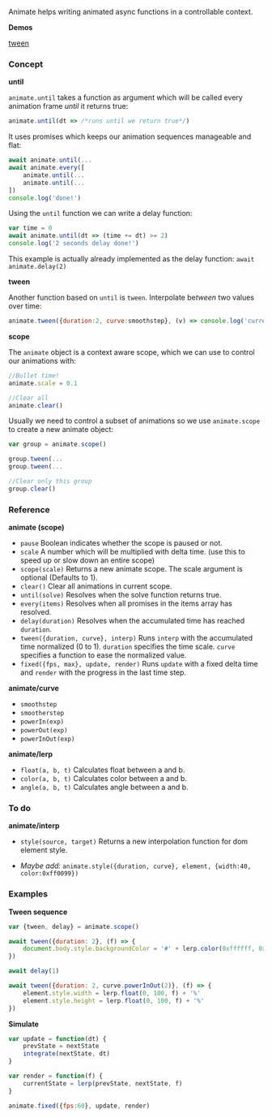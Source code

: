 
Animate helps writing animated async functions in a controllable context.

**Demos**

[tween](./demos/tween.html)


### Concept

**until**

`animate.until` takes a function as argument which will be called every animation frame *until* it returns true:

```javascript
animate.until(dt => /*runs until we return true*/)
```

It uses promises which keeps our animation sequences manageable and flat:

```javascript
await animate.until(...
await animate.every([
	animate.until(...
	animate.until(...
])
console.log('done!')
```

Using the `until` function we can write a delay function:

```javascript
var time = 0
await animate.until(dt => (time += dt) >= 2)
console.log('2 seconds delay done!')
```

This example is actually already implemented as the delay function: `await animate.delay(2)`

**tween**

Another function based on `until` is `tween`. Interpolate be*tween* two values over time:

```javascript
animate.tween({duration:2, curve:smoothstep}, (v) => console.log('current tween value:', v))
```

**scope**

The `animate` object is a context aware scope, which we can use to control our animations with:

```javascript
//Bullet time!
animate.scale = 0.1

//Clear all
animate.clear()
```

Usually we need to control a subset of animations so we use `animate.scope` to create a new animate object:


```javascript
var group = animate.scope()

group.tween(...
group.tween(...

//Clear only this group
group.clear()

```


### Reference

**animate (scope)**

- `pause` Boolean indicates whether the scope is paused or not.
- `scale` A number which will be multiplied with delta time. (use this to speed up or slow down an entire scope)
- `scope(scale)` Returns a new animate scope. The scale argument is optional (Defaults to 1).	
- `clear()` Clear all animations in current scope.
- `until(solve)` Resolves when the solve function returns true. 
- `every(items)` Resolves when all promises in the items array has resolved. 
- `delay(duration)` Resolves when the accumulated time has reached `duration`.
- `tween({duration, curve}, interp)` Runs `interp` with the accumulated time normalized (0 to 1). `duration` specifies the time scale. `curve` specifies a function to ease the normalized value.
- `fixed({fps, max}, update, render)` Runs `update` with a fixed delta time and `render` with the progress in the last time step.


**animate/curve**

- `smoothstep`
- `smootherstep`
- `powerIn(exp)`
- `powerOut(exp)`
- `powerInOut(exp)`


**animate/lerp**

- `float(a, b, t)` Calculates float between a and b.
- `color(a, b, t)` Calculates color between a and b.
- `angle(a, b, t)` Calculates angle between a and b.


### To do

**animate/interp**

- `style(source, target)` Returns a new interpolation function for dom element style.

- *Maybe add:* `animate.style({duration, curve}, element, {width:40, color:0xff0099})`



### Examples

**Tween sequence**
```javascript
var {tween, delay} = animate.scope()

await tween({duration: 2}, (f) => {
	document.body.style.backgroundColor = '#' + lerp.color(0xffffff, 0xff0099, f).toString(16)
})

await delay(1)

await tween({duration: 2, curve.powerInOut(2)}, (f) => {
	element.style.width = lerp.float(0, 100, f) + '%'
	element.style.height = lerp.float(0, 100, f) + '%'
})
```


**Simulate**
```javascript
var update = function(dt) {
	prevState = nextState
	integrate(nextState, dt)
}

var render = function(f) {
	currentState = lerp(prevState, nextState, f)
}

animate.fixed({fps:60}, update, render)
```




